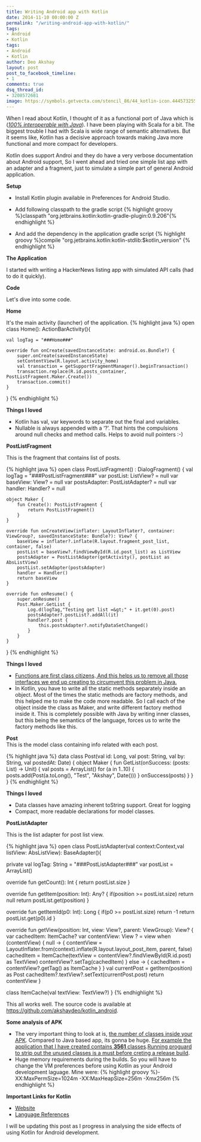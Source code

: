 ```yaml
---
title: Writing Android app with Kotlin
date: 2014-11-10 00:00:00 Z
permalink: "/writing-android-app-with-kotlin/"
tags:
- Android
- Kotlin
tags:
- Android
- Kotlin
author: Deo Akshay
layout: post
post_to_facebook_timeline:
- 1
comments: true
dsq_thread_id:
- 3208572681
image: https://symbols.getvecta.com/stencil_86/44_kotlin-icon.444573255c.svg
---
```


When I read about Kotlin, I thought of it as a functional port of Java which is (<span style="text-decoration: underline;"><em>100% interoperable with Java</em></span>). I have been playing with Scala for a bit. The biggest trouble I had with Scala is wide range of semantic alternatives. But it seems like, Kotlin has a decisive approach towards making Java more functional and more compact for developers.

<span>Kotlin does support Androi and they do have a very verbose documentation about Android support</span>, So I went ahead and tried one simple list app with an adapter and a fragment, just to simulate a simple part of general Android application.

**Setup**

- Install Kotlin plugin available in Preferences for Android Studio.
- Add following classpath to the gradle script
  {% highlight groovy %}classpath "org.jetbrains.kotlin:kotlin-gradle-plugin:0.9.206"{% endhighlight %}

- And add the dependency in the application gradle script
  {% highlight groovy %}compile "org.jetbrains.kotlin:kotlin-stdlib:$kotlin_version"
  {% endhighlight %}

**The Application**

I started with writing a HackerNews listing app with simulated API calls (had to do it quickly).

**Code**

Let's dive into some code.

**Home**

It's the main activity (launcher) of the application.
{% highlight java %}
open class Home(): ActionBarActivity(){

    val logTag = "###Home###"

    override fun onCreate(savedInstanceState: android.os.Bundle?) {
        super.onCreate(savedInstanceState)
        setContentView(R.layout.activity_home)
        val transaction = getSupportFragmentManager().beginTransaction()
        transaction.replace(R.id.posts_container, PostListFragment.Maker.Create())
        transaction.commit()
    }

}
{% endhighlight %}

**Things I loved**

- Kotlin has val, var keywords to separate out the final and variables.
- Nullable is always appended with a &#8216;?&#8217;. That hints the compulsions around null checks and method calls. Helps to avoid null pointers :-)

**PostListFragment**

This is the fragment that contains list of posts.

{% highlight java %}
open class PostListFragment() : DialogFragment() {
val logTag = "###PostListFragment###"
var postList: ListView? = null
var baseView: View? = null
var postsAdapter: PostListAdapter? = null
var handler: Handler? = null

    object Maker {
        fun Create(): PostListFragment {
            return PostListFragment()
        }
    }

    override fun onCreateView(inflater: LayoutInflater?, container: ViewGroup?, savedInstanceState: Bundle?): View? {
        baseView = inflater?.inflate(R.layout.fragment_post_list, container, false)
        postList = baseView?.findViewById(R.id.post_list) as ListView
        postsAdapter = PostListAdapter(getActivity(), postList as AbsListView)
        postList.setAdapter(postsAdapter)
        handler = Handler()
        return baseView
    }

    override fun onResume() {
        super.onResume()
        Post.Maker.GetList {
            Log.d(logTag,"Testing get list =&gt;" + it.get(0).post)
            postsAdapter?.postList?.addAll(it)
            handler?.post {
                this.postsAdapter?.notifyDataSetChanged()
            }
        }
    }

}
{% endhighlight %}

**Things I loved**

- <span style="text-decoration: underline;">Functions are first class citizens</span>.<span style="text-decoration: underline;"> And this helps us to remove all those interfaces we end up creating to circumvent this problem in Java.</span>
- In Kotlin, you have to write all the static methods separately inside an object. Most of the times the static methods are factory methods, and this helped me to make the code more readable. So I call each of the object inside the class as Maker, and write different factory method inside it. This is completely possible with Java by writing inner classes, but this being the semantics of the language, forces us to write the factory methods like this.

**Post**  
This is the model class containing info related with each post.

{% highlight java %}
data class Post(val id: Long, val post: String, val by: String, val postedAt: Date) {
object Maker {
fun GetList(onSuccess: (posts: List) -&gt; Unit) {
val posts = ArrayList()
for (a in 1..10) {
posts.add(Post(a.toLong(), "Test", "Akshay", Date()))
}
onSuccess(posts)
}
}
}
{% endhighlight %}

**Things I loved**

- Data classes have amazing inherent toString support. Great for logging
- Compact, more readable declarations for model classes.

**PostListAdapter**

This is the list adapter for post list view.

{% highlight java %}
open class PostListAdapter(val context:Context,val listView: AbsListView): BaseAdapter(){

private val logTag: String = "###PostListAdapter###"
var postList = ArrayList()

override fun getCount(): Int {
return postList.size
}

override fun getItem(position: Int): Any? {
if(position &gt;= postList.size)
return null
return postList.get(position)
}

override fun getItemId(p0: Int): Long {
if(p0 &gt;= postList.size)
return -1
return postList.get(p0).id
}

override fun getView(position: Int, view: View?, parent: ViewGroup): View? {
var cachedItem: ItemCache?
var contentView: View ? = view
when (contentView) {
null -&gt; {
contentView = LayoutInflater.from(context).inflate(R.layout.layout_post_item, parent, false)
cachedItem = ItemCache(textView = contentView?.findViewById(R.id.post) as TextView)
contentView?.setTag(cachedItem)
}
else -&gt; {
cachedItem = contentView?.getTag() as ItemCache
}
}
val currentPost = getItem(position) as Post
cachedItem?.textView?.setText(currentPost.post)
return contentView
}

class ItemCache(val textView: TextView?)
}
{% endhighlight %}

This all works well. The source code is available at <https://github.com/akshaydeo/kotlin_android>.

**Some analysis of APK**

- The very important thing to look at is, <span style="text-decoration: underline;">the number of classes inside your APK</span>. Compared to Java based app, its gonna be huge. <span style="text-decoration: underline;">For example the application that I have created contains <strong>3561</strong> classes</span>.<span style="text-decoration: underline;">Running proguard to strip out the unused classes is a must before creting a release build</span>.
- Huge memory requirements during the builds. So you will have to change the VM preferences before using Kotlin as your Android development laguage. Mine were: {% highlight groovy %}-XX:MaxPermSize=1024m -XX:MaxHeapSize=256m -Xmx256m
  {% endhighlight %}

**Important Links for Kotlin**

- [Website][1]
- [Language References][2]

I will be updating this post as I progress in analysing the side effects of using Kotlin for Android development.

[1]: http://kotlinlang.org/
[2]: http://kotlinlang.org/docs/reference/
